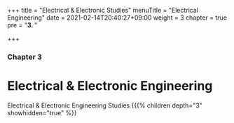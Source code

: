+++
title = "Electrical & Electronic Studies"
menuTitle = "Electrical Engineering"
date = 2021-02-14T20:40:27+09:00
weight = 3
chapter = true
pre = "<b>3. </b>"


+++

### Chapter 3

# Electrical & Electronic Engineering

Electrical & Electronic Engineering Studies
{{{% children depth="3" showhidden="true" %}}

